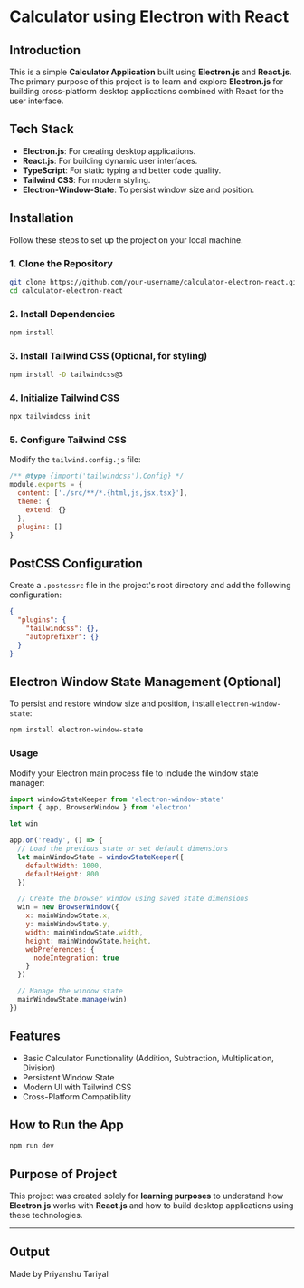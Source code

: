 # Calculator using Electron with React

## Introduction
This is a simple **Calculator Application** built using **Electron.js** and **React.js**. The primary purpose of this project is to learn and explore **Electron.js** for building cross-platform desktop applications combined with React for the user interface.

## Tech Stack
- **Electron.js**: For creating desktop applications.
- **React.js**: For building dynamic user interfaces.
- **TypeScript**: For static typing and better code quality.
- **Tailwind CSS**: For modern styling.
- **Electron-Window-State**: To persist window size and position.

## Installation
Follow these steps to set up the project on your local machine.

### 1. Clone the Repository
```bash
git clone https://github.com/your-username/calculator-electron-react.git
cd calculator-electron-react
```

### 2. Install Dependencies
```bash
npm install
```

### 3. Install Tailwind CSS (Optional, for styling)
```bash
npm install -D tailwindcss@3
```

### 4. Initialize Tailwind CSS
```bash
npx tailwindcss init
```

### 5. Configure Tailwind CSS
Modify the `tailwind.config.js` file:

```javascript
/** @type {import('tailwindcss').Config} */
module.exports = {
  content: ['./src/**/*.{html,js,jsx,tsx}'],
  theme: {
    extend: {}
  },
  plugins: []
}
```

## PostCSS Configuration
Create a `.postcssrc` file in the project's root directory and add the following configuration:

```json
{
  "plugins": {
    "tailwindcss": {},
    "autoprefixer": {}
  }
}
```

## Electron Window State Management (Optional)
To persist and restore window size and position, install `electron-window-state`:

```bash
npm install electron-window-state
```

### Usage
Modify your Electron main process file to include the window state manager:

```javascript
import windowStateKeeper from 'electron-window-state'
import { app, BrowserWindow } from 'electron'

let win

app.on('ready', () => {
  // Load the previous state or set default dimensions
  let mainWindowState = windowStateKeeper({
    defaultWidth: 1000,
    defaultHeight: 800
  })

  // Create the browser window using saved state dimensions
  win = new BrowserWindow({
    x: mainWindowState.x,
    y: mainWindowState.y,
    width: mainWindowState.width,
    height: mainWindowState.height,
    webPreferences: {
      nodeIntegration: true
    }
  })

  // Manage the window state
  mainWindowState.manage(win)
})
```

## Features
- Basic Calculator Functionality (Addition, Subtraction, Multiplication, Division)
- Persistent Window State
- Modern UI with Tailwind CSS
- Cross-Platform Compatibility

## How to Run the App
```bash
npm run dev
```

## Purpose of Project
This project was created solely for **learning purposes** to understand how **Electron.js** works with **React.js** and how to build desktop applications using these technologies.

---

## Output


Made by Priyanshu Tariyal